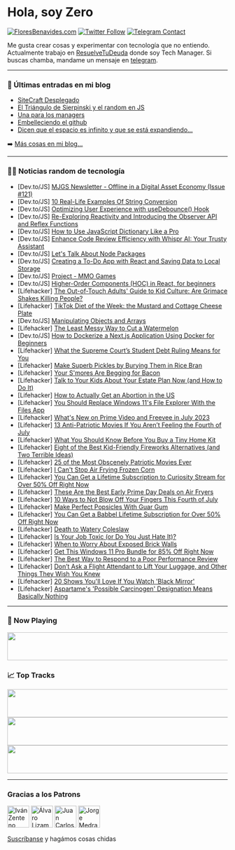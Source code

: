# Hola, soy Zero

[![FloresBenavides.com](https://img.shields.io/website?down_message=oops&label=MiBlog&style=for-the-badge&up_message=online&url=https%3A%2F%2Ffloresbenavides.com)](https://floresbenavides.com) [![Twitter Follow](https://img.shields.io/twitter/follow/ZeroDragon?color=%231DA1F2&label=Follow&logo=twitter&logoColor=ffffff&style=for-the-badge)](https://twitter.com/zerodragon) [![Telegram Contact](https://img.shields.io/badge/escr%C3%ADbeme-ZeroDragon-%2326A5E4?style=for-the-badge&logo=telegram)](https://t.me/zerodragon)

Me gusta crear cosas y experimentar con tecnología que no entiendo.
Actualmente trabajo en [ResuelveTuDeuda](http://github.com/resuelve) donde soy Tech Manager.
Si buscas chamba, mandame un mensaje en [telegram](https://t.me/zerodragon).

---

### 📕 Últimas entradas en mi blog
<!-- BLOG-POST-LIST:START -->
- [SiteCraft Desplegado](https://floresbenavides.com/sitecraft-desplegado/)
- [El Triángulo de Sierpinski y el random en JS](https://floresbenavides.com/el-triangulo-de-sierpinski-y-el-random-en-js/)
- [Una para los managers](https://floresbenavides.com/una-para-los-managers/)
- [Embelleciendo el github](https://floresbenavides.com/embelleciendo-el-github/)
- [Dicen que el espacio es infinito y que se está expandiendo…](https://floresbenavides.com/dicen-que-el-espacio-es-infinito-y-que-se-esta-expandiendo/)
<!-- BLOG-POST-LIST:END -->

➡️ [Más cosas en mi blog...](https://floresbenavides.com)

---

### 👨‍💻 Noticias random de tecnología
<!-- TECH-POSTS:START -->
- [Dev.to/JS] [MJGS Newsletter - Offline in a Digital Asset Economy &lpar;Issue #121&rpar;](https://dev.to/mjgs/mjgs-newsletter-offline-in-a-digital-asset-economy-issue-121-35i6)
- [Dev.to/JS] [10 Real-Life Examples Of String Conversion](https://dev.to/amoghavarsha/10-real-life-examples-of-string-conversion-42mh)
- [Dev.to/JS] [Optimizing User Experience with useDebounce&lpar;&rpar; Hook](https://dev.to/shaancodes/optimizing-user-experience-with-usedebounce-hook-obc)
- [Dev.to/JS] [Re-Exploring Reactivity and Introducing the Observer API and Reflex Functions](https://dev.to/oxharris/re-exploring-reactivity-and-introducing-the-observer-api-and-reflex-functions-4h70)
- [Dev.to/JS] [How to Use JavaScript Dictionary Like a Pro](https://dev.to/onlinemsr/how-to-use-javascript-dictionary-like-a-pro-2h4l)
- [Dev.to/JS] [Enhance Code Review Efficiency with Whispr AI: Your Trusty Assistant](https://dev.to/aiforme/enhance-code-review-efficiency-with-whispr-ai-your-trusty-assistant-k3h)
- [Dev.to/JS] [Let&#39;s Talk About Node Packages](https://dev.to/lukeshiru/lets-talk-about-node-packages-21bh)
- [Dev.to/JS] [Creating a To-Do App with React and Saving Data to Local Storage](https://dev.to/kiraaziz/creating-a-to-do-app-with-react-and-saving-data-to-local-storage-11dj)
- [Dev.to/JS] [Project - MMO Games](https://dev.to/renardo1985/project-mmo-games-2h6j)
- [Dev.to/JS] [Higher-Order Components &lpar;HOC&rpar; in React, for beginners](https://dev.to/jeetvora331/higher-order-components-hoc-in-react-for-beginners-41e4)
- [Lifehacker] [The Out-of-Touch Adults&#39; Guide to Kid Culture: Are Grimace Shakes Killing People?](https://lifehacker.com/the-out-of-touch-adults-guide-to-kid-culture-are-grima-1850597126)
- [Lifehacker] [TikTok Diet of the Week: the Mustard and Cottage Cheese Plate](https://lifehacker.com/tiktok-diet-of-the-week-the-mustard-and-cottage-cheese-1850597057)
- [Dev.to/JS] [Manipulating Objects and Arrays](https://dev.to/nasthia861/manipulating-objects-and-array-594b)
- [Lifehacker] [The Least Messy Way to Cut a Watermelon](https://lifehacker.com/the-least-messy-way-to-cut-a-watermelon-1850597009)
- [Dev.to/JS] [How to Dockerize a Next.js Application Using Docker for Beginners](https://dev.to/markusmp/how-to-dockerize-a-nextjs-application-using-docker-for-beginners-5hi8)
- [Lifehacker] [What the Supreme Court’s Student Debt Ruling Means for You](https://lifehacker.com/what-the-supreme-court-s-student-debt-ruling-means-for-1850596926)
- [Lifehacker] [Make Superb Pickles by Burying Them in Rice Bran](https://lifehacker.com/make-superb-pickles-by-burying-them-in-rice-bran-1850593204)
- [Lifehacker] [Your S&#39;mores Are Begging for Bacon](https://lifehacker.com/your-smores-are-begging-for-bacon-1850596330)
- [Lifehacker] [Talk to Your Kids About Your Estate Plan Now &lpar;and How to Do It&rpar;](https://lifehacker.com/talk-to-your-kids-about-your-estate-plan-now-and-how-t-1850586552)
- [Lifehacker] [How to Actually Get an Abortion in the US](https://lifehacker.com/how-to-actually-get-an-abortion-in-the-us-1850537360)
- [Lifehacker] [You Should Replace Windows 11&#39;s File Explorer With the Files App](https://lifehacker.com/you-should-replace-windows-11s-file-explorer-with-the-f-1850594433)
- [Lifehacker] [What&#39;s New on Prime Video and Freevee in July 2023](https://lifehacker.com/whats-new-on-prime-video-and-freevee-in-july-2023-1850595576)
- [Lifehacker] [13 Anti-Patriotic Movies If You Aren’t Feeling the Fourth of July](https://lifehacker.com/13-anti-patriotic-movies-if-you-aren-t-feeling-the-four-1850594352)
- [Lifehacker] [What You Should Know Before You Buy a Tiny Home Kit](https://lifehacker.com/what-you-should-know-before-you-buy-a-tiny-home-kit-1850594127)
- [Lifehacker] [Eight of the Best Kid-Friendly Fireworks Alternatives &lpar;and Two Terrible Ideas&rpar;](https://lifehacker.com/eight-of-the-best-kid-friendly-fireworks-alternatives-1850593183)
- [Lifehacker] [25 of the Most Obscenely Patriotic Movies Ever](https://lifehacker.com/20-of-the-most-obscenely-patriotic-movies-ever-1847211948)
- [Lifehacker] [I Can&#39;t Stop Air Frying Frozen Corn](https://lifehacker.com/i-cant-stop-air-frying-frozen-corn-1850593035)
- [Lifehacker] [You Can Get a Lifetime Subscription to Curiosity Stream for Over 50% Off Right Now](https://lifehacker.com/you-can-get-a-lifetime-subscription-to-curiosity-stream-1850589361)
- [Lifehacker] [These Are the Best Early Prime Day Deals on Air Fryers](https://lifehacker.com/these-are-the-best-early-prime-day-deals-on-air-fryers-1850583409)
- [Lifehacker] [10 Ways to Not Blow Off Your Fingers This Fourth of July](https://lifehacker.com/10-ways-to-not-blow-off-your-fingers-this-fourth-of-jul-1850592369)
- [Lifehacker] [Make Perfect Popsicles With Guar Gum](https://lifehacker.com/make-perfect-popsicles-with-guar-gum-1850591737)
- [Lifehacker] [You Can Get a Babbel Lifetime Subscription for Over 50% Off Right Now](https://lifehacker.com/you-can-get-a-babbel-lifetime-subscription-for-over-50-1850589333)
- [Lifehacker] [Death to Watery Coleslaw](https://lifehacker.com/death-to-watery-coleslaw-1850592131)
- [Lifehacker] [Is Your Job Toxic &lpar;or Do You Just Hate It&rpar;?](https://lifehacker.com/is-your-job-toxic-or-do-you-just-hate-it-1850591531)
- [Lifehacker] [When to Worry About Exposed Brick Walls](https://lifehacker.com/when-to-worry-about-exposed-brick-walls-1850591401)
- [Lifehacker] [Get This Windows 11 Pro Bundle for 85% Off Right Now](https://lifehacker.com/get-this-windows-11-pro-bundle-for-85-off-right-now-1850584532)
- [Lifehacker] [The Best Way to Respond to a Poor Performance Review](https://lifehacker.com/the-best-way-to-respond-to-a-poor-performance-review-1850591233)
- [Lifehacker] [Don’t Ask a Flight Attendant to Lift Your Luggage, and Other Things They Wish You Knew](https://lifehacker.com/don-t-ask-a-flight-attendant-to-lift-your-luggage-and-1850586514)
- [Lifehacker] [20 Shows You&#39;ll Love If You Watch &#39;Black Mirror&#39;](https://lifehacker.com/20-shows-youll-love-if-you-watch-black-mirror-1850575004)
- [Lifehacker] [Aspartame&#39;s &#39;Possible Carcinogen&#39; Designation Means Basically Nothing](https://lifehacker.com/aspartames-possible-carcinogen-designation-means-basica-1850590970)<!-- TECH-POSTS:END -->

---

### 🎵 Now Playing
<a href="https://spotify-now-playing-dun.vercel.app/now-playing?open"><img src="https://spotify-now-playing-dun.vercel.app/now-playing" width="540" height="64"></a>

### 📈 Top Tracks
<a href="https://spotify-now-playing-dun.vercel.app/top-tracks?i=1&open"><img src="https://spotify-now-playing-dun.vercel.app/top-tracks?i=1" width="540" height="64"></a>
<a href="https://spotify-now-playing-dun.vercel.app/top-tracks?i=2&open"><img src="https://spotify-now-playing-dun.vercel.app/top-tracks?i=2" width="540" height="64"></a>
<a href="https://spotify-now-playing-dun.vercel.app/top-tracks?i=3&open"><img src="https://spotify-now-playing-dun.vercel.app/top-tracks?i=3" width="540" height="64"></a>

---

### Gracias a los Patrons
[<img src="https://avatars.githubusercontent.com/u/243380?v=4" alt="Iván Zenteno" width="50px">](https://github.com/k001) [<img src="https://avatars.githubusercontent.com/u/19955639?v=4" alt="Álvaro Lizama" width="50px">](https://github.com/alvarolizama) [<img src="https://avatars.githubusercontent.com/u/2718753?v=4" alt="Juan Carlos Ruiz" width="50px">](https://github.com/JuanCrg90) [<img src="https://avatars.githubusercontent.com/u/37025?v=4" alt="Jorge Medrano" width="50px">](https://github.com/h1pp1e) 

[Suscríbanse](https://www.patreon.com/zerodragon) y hagámos cosas chidas
